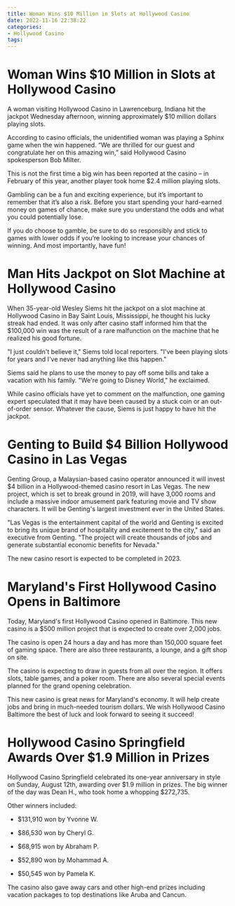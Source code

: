 ```yaml
---
title: Woman Wins $10 Million in Slots at Hollywood Casino
date: 2022-11-16 22:38:22
categories:
- Hollywood Casino
tags:
---
```



#  Woman Wins $10 Million in Slots at Hollywood Casino

A woman visiting Hollywood Casino in Lawrenceburg, Indiana hit the jackpot Wednesday afternoon, winning approximately $10 million dollars playing slots.

According to casino officials, the unidentified woman was playing a Sphinx game when the win happened. “We are thrilled for our guest and congratulate her on this amazing win,” said Hollywood Casino spokesperson Bob Milter.

This is not the first time a big win has been reported at the casino – in February of this year, another player took home $2.4 million playing slots.

Gambling can be a fun and exciting experience, but it’s important to remember that it’s also a risk. Before you start spending your hard-earned money on games of chance, make sure you understand the odds and what you could potentially lose.

If you do choose to gamble, be sure to do so responsibly and stick to games with lower odds if you’re looking to increase your chances of winning. And most importantly, have fun!

#  Man Hits Jackpot on Slot Machine at Hollywood Casino

When 35-year-old Wesley Siems hit the jackpot on a slot machine at Hollywood Casino in Bay Saint Louis, Mississippi, he thought his lucky streak had ended. It was only after casino staff informed him that the $100,000 win was the result of a rare malfunction on the machine that he realized his good fortune.

"I just couldn't believe it," Siems told local reporters. "I've been playing slots for years and I've never had anything like this happen."

Siems said he plans to use the money to pay off some bills and take a vacation with his family. "We're going to Disney World," he exclaimed.

While casino officials have yet to comment on the malfunction, one gaming expert speculated that it may have been caused by a stuck coin or an out-of-order sensor. Whatever the cause, Siems is just happy to have hit the jackpot.

#  Genting to Build $4 Billion Hollywood Casino in Las Vegas

Genting Group, a Malaysian-based casino operator announced it will invest $4 billion in a Hollywood-themed casino resort in Las Vegas. The new project, which is set to break ground in 2019, will have 3,000 rooms and include a massive indoor amusement park featuring movie and TV show characters. It will be Genting's largest investment ever in the United States.

"Las Vegas is the entertainment capital of the world and Genting is excited to bring its unique brand of hospitality and excitement to the city," said an executive from Genting. "The project will create thousands of jobs and generate substantial economic benefits for Nevada."

The new casino resort is expected to be completed in 2023.

#  Maryland's First Hollywood Casino Opens in Baltimore

Today, Maryland's first Hollywood Casino opened in Baltimore. This new casino is a $500 million project that is expected to create over 2,000 jobs.

The casino is open 24 hours a day and has more than 150,000 square feet of gaming space. There are also three restaurants, a lounge, and a gift shop on site.

The casino is expecting to draw in guests from all over the region. It offers slots, table games, and a poker room. There are also several special events planned for the grand opening celebration.

This new casino is great news for Maryland's economy. It will help create jobs and bring in much-needed tourism dollars. We wish Hollywood Casino Baltimore the best of luck and look forward to seeing it succeed!

#  Hollywood Casino Springfield Awards Over $1.9 Million in Prizes

Hollywood Casino Springfield celebrated its one-year anniversary in style on Sunday, August 12th, awarding over $1.9 million in prizes. The big winner of the day was Dean H., who took home a whopping $272,735.

Other winners included:

* $131,910 won by Yvonne W.

* $86,530 won by Cheryl G.

* $68,915 won by Abraham P.

* $52,890 won by Mohammad A.

* $50,545 won by Pamela K.

The casino also gave away cars and other high-end prizes including vacation packages to top destinations like Aruba and Cancun.